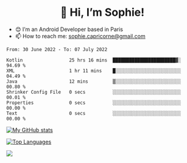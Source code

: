 <h1 align="center"> 👋 Hi, I’m Sophie! </h1>  

- 😊 I’m an Android Developer based in Paris
- 📫 How to reach me: sophie.capricorne@gmail.com


<!--START_SECTION:waka-->

```text
From: 30 June 2022 - To: 07 July 2022

Kotlin                 25 hrs 16 mins  ███████████████████████▓░   94.69 %
XML                    1 hr 11 mins    █░░░░░░░░░░░░░░░░░░░░░░░░   04.49 %
Java                   12 mins         ▒░░░░░░░░░░░░░░░░░░░░░░░░   00.80 %
Shrinker Config File   0 secs          ░░░░░░░░░░░░░░░░░░░░░░░░░   00.01 %
Properties             0 secs          ░░░░░░░░░░░░░░░░░░░░░░░░░   00.00 %
Text                   0 secs          ░░░░░░░░░░░░░░░░░░░░░░░░░   00.00 %
```

<!--END_SECTION:waka-->

[![My GitHub stats](https://github-readme-stats.vercel.app/api?username=sophicapri&show_icons=true&theme=buefy)](https://github.com/anuraghazra/github-readme-stats)

[![Top Languages](https://github-readme-stats.vercel.app/api/top-langs/?username=sophicapri&langs_count=2&layout=compact)](https://github.com/anuraghazra/github-readme-stats)

![](https://github-readme-streak-stats.herokuapp.com/?user=sophicapri)
